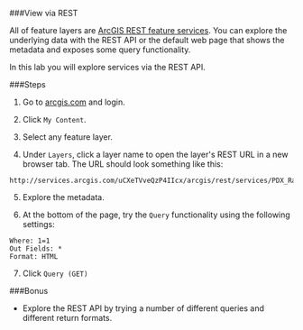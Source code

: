 ###View via REST

All of feature layers are [ArcGIS REST feature services](http://resources.arcgis.com/en/help/arcgis-rest-api/index.html#/Feature_Service/02r3000000z2000000/). You can explore the underlying data with the REST API or the default web page that shows the metadata and exposes some query functionality.

In this lab you will explore services via the REST API.

###Steps

1. Go to [arcgis.com](http://www.arcgis.com) and login.  

2. Click `My Content`.

3. Select any feature layer.

4. Under `Layers`, click a layer name to open the layer's REST URL in a new browser tab. The URL should look something like this:

 ```
 http://services.arcgis.com/uCXeTVveQzP4IIcx/arcgis/rest/services/PDX_Rail_Stops/FeatureServer/0
 ```

5. Explore the metadata.

6. At the bottom of the page, try the `Query` functionality using the following settings:

 ```
 Where: 1=1
 Out Fields: *
 Format: HTML
 ```

7. Click `Query (GET)`

###Bonus
* Explore the REST API by trying a number of different queries and different return formats.